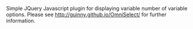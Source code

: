 Simple JQuery Javascript plugin for displaying variable number of variable options.
Please see http://guinny.github.io/OmniSelect/ for further information.

